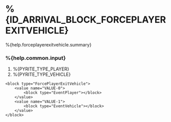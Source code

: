 # %{ID_ARRIVAL_BLOCK_FORCEPLAYEREXITVEHICLE}

%{help.forceplayerexitvehicle.summary}

### %{help.common.input}

1. %{PYRITE_TYPE_PLAYER}
2. %{PYRITE_TYPE_VEHICLE}

```
<block type="ForcePlayerExitVehicle">
    <value name="VALUE-0">
        <block type="EventPlayer"></block>
    </value>
    <value name="VALUE-1">
        <block type="EventVehicle"></block>
    </value>
</block>
```
